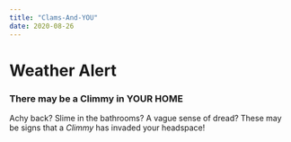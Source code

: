 ```yaml
---
title: "Clams-And-YOU"
date: 2020-08-26
---
```

# Weather Alert
### There may be a Climmy in **YOUR HOME**
Achy back? Slime in the bathrooms? A vague sense of dread?
These may be signs that a *Climmy* has invaded your headspace!
